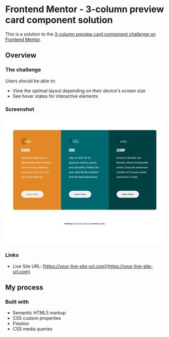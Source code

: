 # Frontend Mentor - 3-column preview card component solution

This is a solution to the [3-column preview card component challenge on Frontend Mentor](https://www.frontendmentor.io/challenges/3column-preview-card-component-pH92eAR2-).

## Overview

### The challenge

Users should be able to:

- View the optimal layout depending on their device's screen size
- See hover states for interactive elements

### Screenshot
![](./images/screenshot.png)

### Links

- Live Site URL: [https://your-live-site-url.com](https://your-live-site-url.com)

## My process

### Built with

- Semantic HTML5 markup
- CSS custom properties
- Flexbox
- CSS media queries
